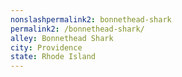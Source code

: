 ```yaml
---
﻿nonslashpermalink2: bonnethead-shark
permalink2: /bonnethead-shark/
alley: Bonnethead Shark
city: Providence
state: Rhode Island
---
```

